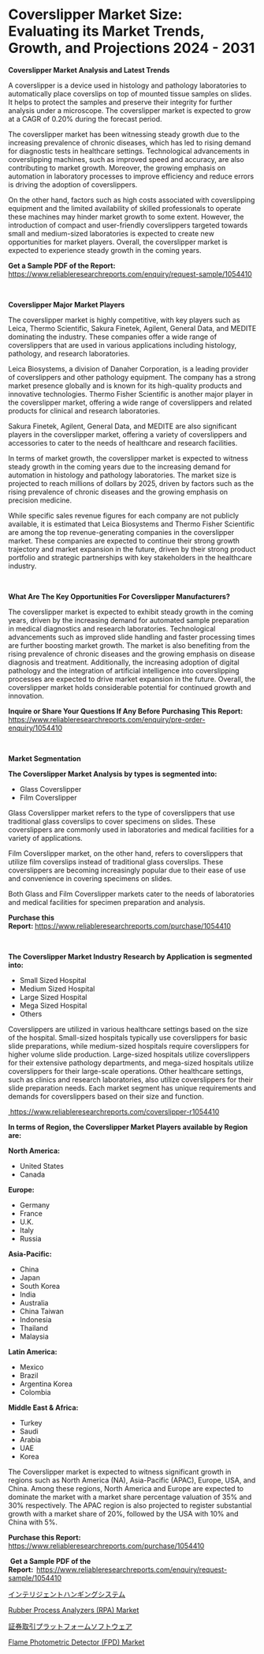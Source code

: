 <p><h1>Coverslipper Market Size: Evaluating its Market Trends, Growth, and Projections 2024 - 2031</h1></p><p><strong>Coverslipper Market Analysis and Latest Trends</strong></p>
<p><p>A coverslipper is a device used in histology and pathology laboratories to automatically place coverslips on top of mounted tissue samples on slides. It helps to protect the samples and preserve their integrity for further analysis under a microscope. The coverslipper market is expected to grow at a CAGR of 0.20% during the forecast period.</p><p>The coverslipper market has been witnessing steady growth due to the increasing prevalence of chronic diseases, which has led to rising demand for diagnostic tests in healthcare settings. Technological advancements in coverslipping machines, such as improved speed and accuracy, are also contributing to market growth. Moreover, the growing emphasis on automation in laboratory processes to improve efficiency and reduce errors is driving the adoption of coverslippers.</p><p>On the other hand, factors such as high costs associated with coverslipping equipment and the limited availability of skilled professionals to operate these machines may hinder market growth to some extent. However, the introduction of compact and user-friendly coverslippers targeted towards small and medium-sized laboratories is expected to create new opportunities for market players. Overall, the coverslipper market is expected to experience steady growth in the coming years.</p></p>
<p><strong>Get a Sample PDF of the Report:&nbsp;</strong> <a href="https://www.reliableresearchreports.com/enquiry/request-sample/1054410">https://www.reliableresearchreports.com/enquiry/request-sample/1054410</a></p>
<p>&nbsp;</p>
<p><strong>Coverslipper Major Market Players</strong></p>
<p><p>The coverslipper market is highly competitive, with key players such as Leica, Thermo Scientific, Sakura Finetek, Agilent, General Data, and MEDITE dominating the industry. These companies offer a wide range of coverslippers that are used in various applications including histology, pathology, and research laboratories.</p><p>Leica Biosystems, a division of Danaher Corporation, is a leading provider of coverslippers and other pathology equipment. The company has a strong market presence globally and is known for its high-quality products and innovative technologies. Thermo Fisher Scientific is another major player in the coverslipper market, offering a wide range of coverslippers and related products for clinical and research laboratories.</p><p>Sakura Finetek, Agilent, General Data, and MEDITE are also significant players in the coverslipper market, offering a variety of coverslippers and accessories to cater to the needs of healthcare and research facilities.</p><p>In terms of market growth, the coverslipper market is expected to witness steady growth in the coming years due to the increasing demand for automation in histology and pathology laboratories. The market size is projected to reach millions of dollars by 2025, driven by factors such as the rising prevalence of chronic diseases and the growing emphasis on precision medicine.</p><p>While specific sales revenue figures for each company are not publicly available, it is estimated that Leica Biosystems and Thermo Fisher Scientific are among the top revenue-generating companies in the coverslipper market. These companies are expected to continue their strong growth trajectory and market expansion in the future, driven by their strong product portfolio and strategic partnerships with key stakeholders in the healthcare industry.</p></p>
<p>&nbsp;</p>
<p><strong>What Are The Key Opportunities For Coverslipper Manufacturers?</strong></p>
<p><p>The coverslipper market is expected to exhibit steady growth in the coming years, driven by the increasing demand for automated sample preparation in medical diagnostics and research laboratories. Technological advancements such as improved slide handling and faster processing times are further boosting market growth. The market is also benefiting from the rising prevalence of chronic diseases and the growing emphasis on disease diagnosis and treatment. Additionally, the increasing adoption of digital pathology and the integration of artificial intelligence into coverslipping processes are expected to drive market expansion in the future. Overall, the coverslipper market holds considerable potential for continued growth and innovation.</p></p>
<p><strong>Inquire or Share Your Questions If Any Before Purchasing This Report:</strong> <a href="https://www.reliableresearchreports.com/enquiry/pre-order-enquiry/1054410">https://www.reliableresearchreports.com/enquiry/pre-order-enquiry/1054410</a></p>
<p>&nbsp;</p>
<p><strong>Market Segmentation</strong></p>
<p><strong>The Coverslipper Market Analysis by types is segmented into:</strong></p>
<p><ul><li>Glass Coverslipper</li><li>Film Coverslipper</li></ul></p>
<p><p>Glass Coverslipper market refers to the type of coverslippers that use traditional glass coverslips to cover specimens on slides. These coverslippers are commonly used in laboratories and medical facilities for a variety of applications.</p><p>Film Coverslipper market, on the other hand, refers to coverslippers that utilize film coverslips instead of traditional glass coverslips. These coverslippers are becoming increasingly popular due to their ease of use and convenience in covering specimens on slides.</p><p>Both Glass and Film Coverslipper markets cater to the needs of laboratories and medical facilities for specimen preparation and analysis.</p></p>
<p><strong>Purchase this Report:&nbsp;</strong><a href="https://www.reliableresearchreports.com/purchase/1054410">https://www.reliableresearchreports.com/purchase/1054410</a></p>
<p>&nbsp;</p>
<p><strong>The Coverslipper Market Industry Research by Application is segmented into:</strong></p>
<p><ul><li>Small Sized Hospital</li><li>Medium Sized Hospital</li><li>Large Sized Hospital</li><li>Mega Sized Hospital</li><li>Others</li></ul></p>
<p><p>Coverslippers are utilized in various healthcare settings based on the size of the hospital. Small-sized hospitals typically use coverslippers for basic slide preparations, while medium-sized hospitals require coverslippers for higher volume slide production. Large-sized hospitals utilize coverslippers for their extensive pathology departments, and mega-sized hospitals utilize coverslippers for their large-scale operations. Other healthcare settings, such as clinics and research laboratories, also utilize coverslippers for their slide preparation needs. Each market segment has unique requirements and demands for coverslippers based on their size and function.</p></p>
<p><a href="https://www.reliableresearchreports.com/coverslipper-r1054410">&nbsp;https://www.reliableresearchreports.com/coverslipper-r1054410</a></p>
<p><strong>In terms of Region, the Coverslipper Market Players available by Region are:</strong></p>
<p>
    <p> <strong> North America: </strong>
        <ul>
            <li>United States</li>
            <li>Canada</li>
        </ul>
        </p> 
    <p> <strong> Europe: </strong>
        <ul>
            <li>Germany</li>
            <li>France</li>
            <li>U.K.</li>
            <li>Italy</li>
            <li>Russia</li>
        </ul>
        </p> 
    <p> <strong> Asia-Pacific: </strong>
        <ul>
            <li>China</li>
            <li>Japan</li>
            <li>South Korea</li>
            <li>India</li>
            <li>Australia</li>
            <li>China Taiwan</li>
            <li>Indonesia</li>
            <li>Thailand</li>
            <li>Malaysia</li>
        </ul>
        </p> 
    <p> <strong> Latin America: </strong>
        <ul>
            <li>Mexico</li>
            <li>Brazil</li>
            <li>Argentina Korea</li>
            <li>Colombia</li>
        </ul>
        </p> 
    <p> <strong> Middle East & Africa: </strong>
        <ul>
            <li>Turkey</li>
            <li>Saudi</li>
            <li>Arabia</li>
            <li>UAE</li>
            <li>Korea</li>
        </ul>
    </p>
    </p>
<p><p>The Coverslipper market is expected to witness significant growth in regions such as North America (NA), Asia-Pacific (APAC), Europe, USA, and China. Among these regions, North America and Europe are expected to dominate the market with a market share percentage valuation of 35% and 30% respectively. The APAC region is also projected to register substantial growth with a market share of 20%, followed by the USA with 10% and China with 5%.</p></p>
<p><strong>Purchase this Report: </strong><a href="https://www.reliableresearchreports.com/purchase/1054410">https://www.reliableresearchreports.com/purchase/1054410</a></p>
<p>&nbsp;<strong>Get a Sample PDF of the Report:&nbsp;&nbsp;</strong><a href="https://www.reliableresearchreports.com/enquiry/request-sample/1054410">https://www.reliableresearchreports.com/enquiry/request-sample/1054410</a></p>
<p><strong></strong></p>
<p><p><a href="https://github.com/ddwcuskozol07187/Market-Research-Report-List-2/blob/main/1894254166770.md">インテリジェントハンギングシステム</a></p><p><a href="https://github.com/shotows/Market-Research-Report-List-3/blob/main/rubber-process-analyzers-rpa-market.md">Rubber Process Analyzers (RPA) Market</a></p><p><a href="https://github.com/xtkhtofdt934839/Market-Research-Report-List-2/blob/main/6777343166769.md">証券取引プラットフォームソフトウェア</a></p><p><a href="https://github.com/Sinjinluong3e0awx2m195k76/Market-Research-Report-List-3/blob/main/flame-photometric-detector-fpd-market.md">Flame Photometric Detector (FPD) Market</a></p></p>